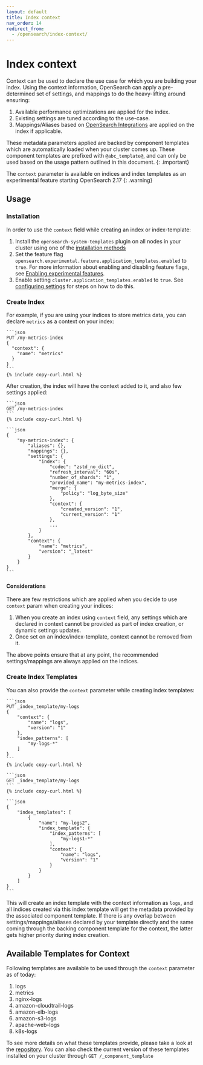 ```yaml
---
layout: default
title: Index context
nav_order: 14
redirect_from:
  - /opensearch/index-context/
---
```


# Index context

Context can be used to declare the use case for which you are building your index. 
Using the context information, OpenSearch can apply a pre-determined set of settings, and mappings to do the heavy-lifting around ensuring:

1. Available performance optimizations are applied for the index.
2. Existing settings are tuned according to the use-case.
3. Mappings/Aliases based on [OpenSearch Integrations]({{site.url}}{{site.baseurl}}/integrations/)  are applied on the index if applicable.

These metadata parameters applied are backed by component templates which are automatically loaded when your cluster comes up. These component templates are prefixed with `@abc_template@`, and can only be used based on the usage pattern outlined in this document.
{: .important}

The `context` parameter is available on indices and index templates as an experimental feature starting OpenSearch 2.17
{: .warning}

## Usage

### Installation

In order to use the `context` field while creating an index or index-template:

1. Install the `opensearch-system-templates` plugin on all nodes in your cluster using one of the [installation methods]({{site.url}}{{site.baseurl}}/install-and-configure/plugins/#install)
2. Set the feature flag `opensearch.experimental.feature.application_templates.enabled` to `true`. For more information about enabling and disabling feature flags, see [Enabling experimental features]({{site.url}}{{site.baseurl}}/install-and-configure/configuring-opensearch/experimental/).
3. Enable setting `cluster.application_templates.enabled` to `true`. See [configuring settings]({{site.url}}{{site.baseurl}}/install-and-configure/configuring-opensearch/index/#static-settings) for steps on how to do this.


### Create Index

For example, if you are using your indices to store metrics data, you can declare `metrics` as a context on your index:

````
```json
PUT /my-metrics-index
{
  "context": {
    "name": "metrics"
  }
}
```
{% include copy-curl.html %}
````


After creation, the index will have the context added to it, and also few settings applied:


````
```json
GET /my-metrics-index
```
{% include copy-curl.html %}
````

````
```json
{
    "my-metrics-index": {
        "aliases": {},
        "mappings": {},
        "settings": {
            "index": {
                "codec": "zstd_no_dict",
                "refresh_interval": "60s",
                "number_of_shards": "1",
                "provided_name": "my-metrics-index",
                "merge": {
                    "policy": "log_byte_size"
                },
                "context": {
                    "created_version": "1",
                    "current_version": "1"
                },
                ...
            }
        },
        "context": {
            "name": "metrics",
            "version": "_latest"
        }
    }
}
```
````

#### Considerations

There are few restrictions which are applied when you decide to use `context` param when creating your indices:

1. When you create an index using `context` field, any settings which are declared in context cannot be provided as part of index creation, or dynamic settings updates.
2. Once set on an index/index-template, context cannot be removed from it.

The above points ensure that at any point, the recommended settings/mappings are always applied on the indices.



### Create Index Templates

You can also provide the `context` parameter while creating index templates:

````
```json
PUT _index_template/my-logs
{
    "context": {
        "name": "logs",
        "version": "1"
    },
    "index_patterns": [
        "my-logs-*"
    ]
}
```
{% include copy-curl.html %}
````

````
```json
GET _index_template/my-logs
```
{% include copy-curl.html %}
````

````
```json
{
    "index_templates": [
        {
            "name": "my-logs2",
            "index_template": {
                "index_patterns": [
                    "my-logs1-*"
                ],
                "context": {
                    "name": "logs",
                    "version": "1"
                }
            }
        }
    ]
}
```
````


This will create an index template with the context information as `logs`, and all indices created via this index template will get the metadata provided by the associated component template.
If there is any overlap between settings/mappings/aliases declared by your template directly and the same coming through the backing component template for the context, the latter gets higher priority during index creation.

## Available Templates for Context

Following templates are available to be used through the `context` parameter as of today:

1. logs
2. metrics
3. nginx-logs
4. amazon-cloudtrail-logs
5. amazon-elb-logs
6. amazon-s3-logs
7. apache-web-logs
8. k8s-logs

To see more details on what these templates provide, please take a look at the [repository](https://github.com/opensearch-project/opensearch-system-templates/tree/d71e12588e3144ad0fd26745d084ba49e9e08349/src/main/resources/org/opensearch/system/applicationtemplates/v1).
You can also check the current version of these templates installed on your cluster through `GET /_component_template`